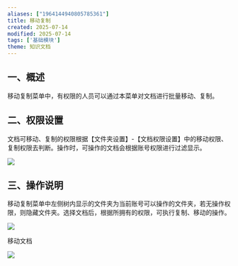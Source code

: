 ```yaml
---
aliases: ["1964144940805785361"]
title: 移动复制
created: 2025-07-14
modified: 2025-07-14
tags: ['基础模块']
theme: 知识文档
---
```


## 一、概述

移动复制菜单中，有权限的人员可以通过本菜单对文档进行批量移动、复制。

## 二、权限设置

文档可移动、复制的权限根据【文件夹设置】-【文档权限设置】中的移动权限、复制权限去判断。操作时，可操作的文档会根据账号权限进行过滤显示。

![](https://myhelpdoc.oss-cn-heyuan.aliyuncs.com/mdimages/35e07798a2fd286891418625d67f750b.jpg)

## 三、操作说明

移动复制菜单中左侧树内显示的文件夹为当前账号可以操作的文件夹，若无操作权限，则隐藏文件夹。选择文档后，根据所拥有的权限，可执行复制、移动的操作。

![](https://myhelpdoc.oss-cn-heyuan.aliyuncs.com/mdimages/3717dc242fb80286f47186e89bece700.jpg)

移动文档

![](https://myhelpdoc.oss-cn-heyuan.aliyuncs.com/mdimages/490411b69c8c5d47d2583d0cf5587baa.jpg)

